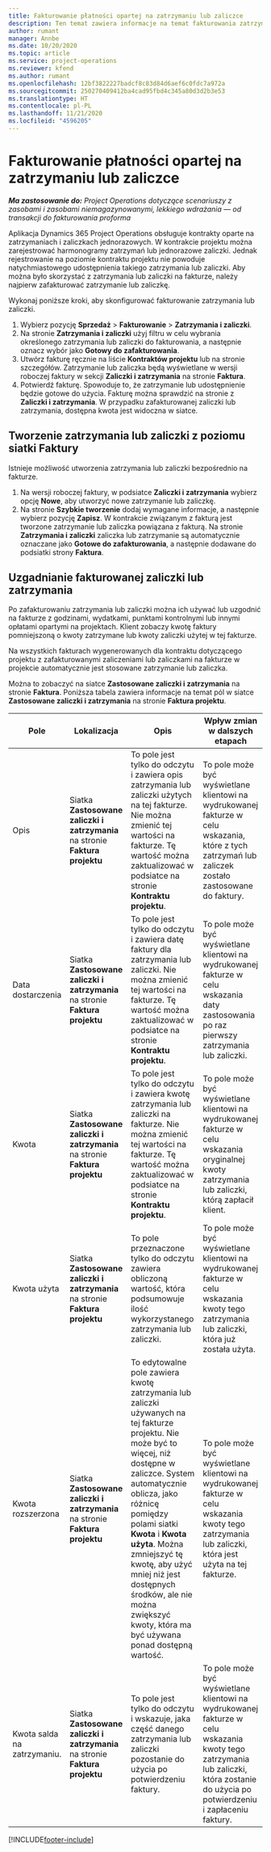 ```yaml
---
title: Fakturowanie płatności opartej na zatrzymaniu lub zaliczce
description: Ten temat zawiera informacje na temat fakturowania zatrzymania lub zaliczki w Project Operations.
author: rumant
manager: Annbe
ms.date: 10/20/2020
ms.topic: article
ms.service: project-operations
ms.reviewer: kfend
ms.author: rumant
ms.openlocfilehash: 12bf3822227badcf8c83d84d6aef6c0fdc7a972a
ms.sourcegitcommit: 250270409412ba4cad95fbd4c345a80d3d2b3e53
ms.translationtype: HT
ms.contentlocale: pl-PL
ms.lasthandoff: 11/21/2020
ms.locfileid: "4596205"
---
```

# <a name="invoice-a-retainer-or-an-advance"></a>Fakturowanie płatności opartej na zatrzymaniu lub zaliczce

_**Ma zastosowanie do:** Project Operations dotyczące scenariuszy z zasobami i zasobami niemagazynowanymi, lekkiego wdrażania — od transakcji do fakturowania proforma_

Aplikacja Dynamics 365 Project Operations obsługuje kontrakty oparte na zatrzymaniach i zaliczkach jednorazowych. W kontrakcie projektu można zarejestrować harmonogramy zatrzymań lub jednorazowe zaliczki. Jednak rejestrowanie na poziomie kontraktu projektu nie powoduje natychmiastowego udostępnienia takiego zatrzymania lub zaliczki. Aby można było skorzystać z zatrzymania lub zaliczki na fakturze, należy najpierw zafakturować zatrzymanie lub zaliczkę.

Wykonaj poniższe kroki, aby skonfigurować fakturowanie zatrzymania lub zaliczki.

1. Wybierz pozycję **Sprzedaż** > **Fakturowanie** > **Zatrzymania i zaliczki**. 
2. Na stronie **Zatrzymania i zaliczki** użyj filtru w celu wybrania określonego zatrzymania lub zaliczki do fakturowania, a następnie oznacz wybór jako **Gotowy do zafakturowania**.
3. Utwórz fakturę ręcznie na liście **Kontraktów projektu** lub na stronie szczegółów. Zatrzymanie lub zaliczka będą wyświetlane w wersji roboczej faktury w sekcji **Zaliczki i zatrzymania** na stronie **Faktura**.
4. Potwierdź fakturę. Spowoduje to, że zatrzymanie lub udostępnienie będzie gotowe do użycia. Fakturę można sprawdzić na stronie z **Zaliczki i zatrzymania**. W przypadku zafakturowanej zaliczki lub zatrzymania, dostępna kwota jest widoczna w siatce.

## <a name="create-a-retainer-or-advance-from-the-invoice-grid"></a>Tworzenie zatrzymania lub zaliczki z poziomu siatki Faktury

Istnieje możliwość utworzenia zatrzymania lub zaliczki bezpośrednio na fakturze.

1. Na wersji roboczej faktury, w podsiatce **Zaliczki i zatrzymania** wybierz opcję **Nowe**, aby utworzyć nowe zatrzymanie lub zaliczkę. 
2. Na stronie **Szybkie tworzenie** dodaj wymagane informacje, a następnie wybierz pozycję **Zapisz**. W kontrakcie związanym z fakturą jest tworzone zatrzymanie lub zaliczka powiązana z fakturą. Na stronie **Zatrzymania i zaliczki** zaliczka lub zatrzymanie są automatycznie oznaczane jako **Gotowe do zafakturowania**, a następnie dodawane do podsiatki strony **Faktura**.

## <a name="reconcile-an-invoiced-retainer-or-advance"></a>Uzgadnianie fakturowanej zaliczki lub zatrzymania

Po zafakturowaniu zatrzymania lub zaliczki można ich używać lub uzgodnić na fakturze z godzinami, wydatkami, punktami kontrolnymi lub innymi opłatami opartymi na projektach. Klient zobaczy kwotę faktury pomniejszoną o kwoty zatrzymane lub kwoty zaliczki użytej w tej fakturze.

Na wszystkich fakturach wygenerowanych dla kontraktu dotyczącego projektu z zafakturowanymi zaliczeniami lub zaliczkami na fakturze w projekcie automatycznie jest stosowane zatrzymanie lub zaliczka.

Można to zobaczyć na siatce **Zastosowane zaliczki i zatrzymania** na stronie **Faktura**. Poniższa tabela zawiera informacje na temat pól w siatce **Zastosowane zaliczki i zatrzymania** na stronie **Faktura projektu**.

| Pole | Lokalizacja | Opis | Wpływ zmian w dalszych etapach |
| --- | --- | --- | --- |
| Opis | Siatka **Zastosowane zaliczki i zatrzymania** na stronie **Faktura projektu** |To pole jest tylko do odczytu i zawiera opis zatrzymania lub zaliczki użytych na tej fakturze. Nie można zmienić tej wartości na fakturze. Tę wartość można zaktualizować w podsiatce na stronie **Kontraktu projektu**. | To pole może być wyświetlane klientowi na wydrukowanej fakturze w celu wskazania, które z tych zatrzymań lub zaliczek zostało zastosowane do faktury. |
| Data dostarczenia | Siatka **Zastosowane zaliczki i zatrzymania** na stronie **Faktura projektu**  | To pole jest tylko do odczytu i zawiera datę faktury dla zatrzymania lub zaliczki. Nie można zmienić tej wartości na fakturze. Tę wartość można zaktualizować w podsiatce na stronie **Kontraktu projektu**. | To pole może być wyświetlane klientowi na wydrukowanej fakturze w celu wskazania daty zastosowania po raz pierwszy zatrzymania lub zaliczki. |
| Kwota | Siatka **Zastosowane zaliczki i zatrzymania** na stronie **Faktura projektu**  | To pole jest tylko do odczytu i zawiera kwotę zatrzymania lub zaliczki na fakturze. Nie można zmienić tej wartości na fakturze. Tę wartość można zaktualizować w podsiatce na stronie **Kontraktu projektu**. | To pole może być wyświetlane klientowi na wydrukowanej fakturze w celu wskazania oryginalnej kwoty zatrzymania lub zaliczki, którą zapłacił klient. |
| Kwota użyta | Siatka **Zastosowane zaliczki i zatrzymania** na stronie **Faktura projektu**  | To pole przeznaczone tylko do odczytu zawiera obliczoną wartość, która podsumowuje ilość wykorzystanego zatrzymania lub zaliczki. | To pole może być wyświetlane klientowi na wydrukowanej fakturze w celu wskazania kwoty tego zatrzymania lub zaliczki, która już została użyta. |
| Kwota rozszerzona | Siatka **Zastosowane zaliczki i zatrzymania** na stronie **Faktura projektu**  | To edytowalne pole zawiera kwotę zatrzymania lub zaliczki używanych na tej fakturze projektu. Nie może być to więcej, niż dostępne w zaliczce. System automatycznie oblicza, jako różnicę pomiędzy polami siatki **Kwota** i **Kwota użyta**. Można zmniejszyć tę kwotę, aby użyć mniej niż jest dostępnych środków, ale nie można zwiększyć kwoty, która ma być używana ponad dostępną wartość. | To pole może być wyświetlane klientowi na wydrukowanej fakturze w celu wskazania kwoty tego zatrzymania lub zaliczki, która jest użyta na tej fakturze. |
| Kwota salda na zatrzymaniu. | Siatka **Zastosowane zaliczki i zatrzymania** na stronie **Faktura projektu**  | To pole jest tylko do odczytu i wskazuje, jaka część danego zatrzymania lub zaliczki pozostanie do użycia po potwierdzeniu faktury. | To pole może być wyświetlane klientowi na wydrukowanej fakturze w celu wskazania kwoty tego zatrzymania lub zaliczki, która zostanie do użycia po potwierdzeniu i zapłaceniu faktury. |


[!INCLUDE[footer-include](../../includes/footer-banner.md)]